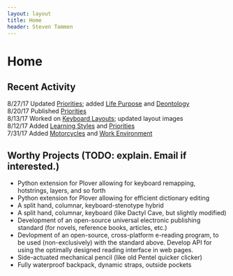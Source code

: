 ```yaml
---
layout: layout
title: Home
header: Steven Tammen
---
```


<h1 class="center"> Home </h1>

## Recent Activity

8/27/17   Updated [Priorities](https://steventammen.com/priorities); added [Life Purpose](https://steventammen.com/life-purpose/) and [Deontology](https://steventammen.com/deontology/)<br/>
8/20/17   Published [Priorities](https://steventammen.com/priorities)<br/>
8/13/17   Worked on [Keyboard Layouts](https://steventammen.com/keyboard-layouts/); updated layout images <br/>
8/12/17   Added [Learning Styles](https://steventammen.com/learning-styles/) and [Priorities](https://steventammen.com/priorities) <br/>
7/31/17   Added [Motorcycles](https://steventammen.com/motorcycles) and [Work Environment](https://steventammen.com/work-environment) <br/>

## Worthy Projects (TODO: explain. Email if interested.)

- Python extension for Plover allowing for keyboard remapping, hotstrings, layers, and so forth
- Python extension for Plover allowing for efficient dictionary editing
- A split hand, columnar, keyboard-stenotype hybrid
- A split hand, columnar, keyboard (like Dactyl Cave, but slightly modified)
- Development of an open-source universal electronic publishing standard (for novels, reference books, articles, etc.)
- Devlopment of an open-source, cross-platform e-reading program, to be used (non-exclusively) with the standard above. Develop API for using the optimally designed reading interface in web pages.
- Side-actuated mechanical pencil (like old Pentel quicker clicker)
- Fully waterproof backpack, dynamic straps, outside pockets
